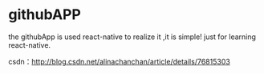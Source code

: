# githubAPP
the githubApp is used react-native to realize it ,it is simple! just for learning react-native.

csdn：http://blog.csdn.net/alinachanchan/article/details/76815303
